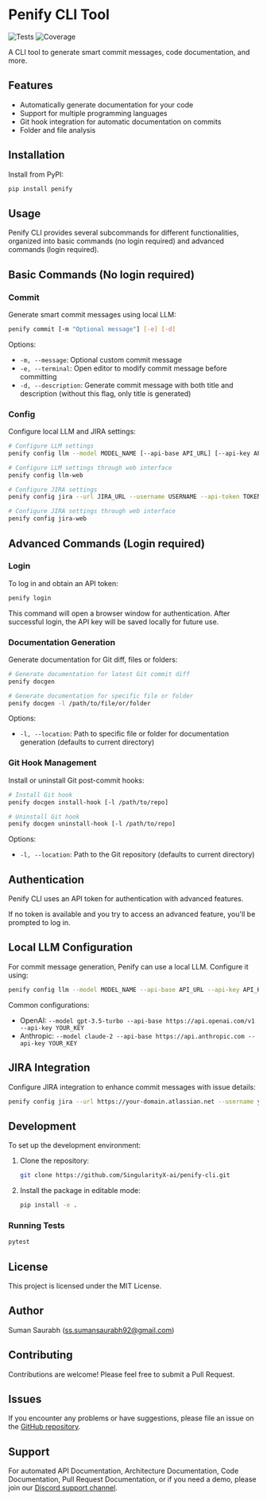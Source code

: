 # Penify CLI Tool

![Tests](https://github.com/yourorganization/penify-cli/workflows/Tests/badge.svg)
![Coverage](./coverage.svg)

A CLI tool to generate smart commit messages, code documentation, and more.

## Features

- Automatically generate documentation for your code
- Support for multiple programming languages
- Git hook integration for automatic documentation on commits
- Folder and file analysis

## Installation

Install from PyPI:

```bash
pip install penify
```

## Usage

Penify CLI provides several subcommands for different functionalities, organized into basic commands (no login required) and advanced commands (login required).

## Basic Commands (No login required)

### Commit

Generate smart commit messages using local LLM:

```bash
penify commit [-m "Optional message"] [-e] [-d]
```

Options:
- `-m, --message`: Optional custom commit message
- `-e, --terminal`: Open editor to modify commit message before committing
- `-d, --description`: Generate commit message with both title and description (without this flag, only title is generated)

### Config

Configure local LLM and JIRA settings:

```bash
# Configure LLM settings
penify config llm --model MODEL_NAME [--api-base API_URL] [--api-key API_KEY]

# Configure LLM settings through web interface
penify config llm-web

# Configure JIRA settings
penify config jira --url JIRA_URL --username USERNAME --api-token TOKEN [--verify]

# Configure JIRA settings through web interface
penify config jira-web
```

## Advanced Commands (Login required)

### Login

To log in and obtain an API token:

```bash
penify login
```

This command will open a browser window for authentication. After successful login, the API key will be saved locally for future use.

### Documentation Generation

Generate documentation for Git diff, files or folders:

```bash
# Generate documentation for latest Git commit diff
penify docgen

# Generate documentation for specific file or folder
penify docgen -l /path/to/file/or/folder
```

Options:
- `-l, --location`: Path to specific file or folder for documentation generation (defaults to current directory)

### Git Hook Management

Install or uninstall Git post-commit hooks:

```bash
# Install Git hook
penify docgen install-hook [-l /path/to/repo]

# Uninstall Git hook
penify docgen uninstall-hook [-l /path/to/repo]
```

Options:
- `-l, --location`: Path to the Git repository (defaults to current directory)

## Authentication

Penify CLI uses an API token for authentication with advanced features.

If no token is available and you try to access an advanced feature, you'll be prompted to log in.

## Local LLM Configuration

For commit message generation, Penify can use a local LLM. Configure it using:

```bash
penify config llm --model MODEL_NAME --api-base API_URL --api-key API_KEY
```

Common configurations:
- OpenAI: `--model gpt-3.5-turbo --api-base https://api.openai.com/v1 --api-key YOUR_KEY`
- Anthropic: `--model claude-2 --api-base https://api.anthropic.com --api-key YOUR_KEY`

## JIRA Integration

Configure JIRA integration to enhance commit messages with issue details:

```bash
penify config jira --url https://your-domain.atlassian.net --username your-email@example.com --api-token YOUR_API_TOKEN
```

## Development

To set up the development environment:

1. Clone the repository:
   ```bash
   git clone https://github.com/SingularityX-ai/penify-cli.git
   ```

2. Install the package in editable mode:
   ```bash
   pip install -e .
   ```

### Running Tests

```bash
pytest
```

## License

This project is licensed under the MIT License.

## Author

Suman Saurabh (ss.sumansaurabh92@gmail.com)

## Contributing

Contributions are welcome! Please feel free to submit a Pull Request.

## Issues

If you encounter any problems or have suggestions, please file an issue on the [GitHub repository](https://github.com/SingularityX-ai/penify/issues).

## Support

For automated API Documentation, Architecture Documentation, Code Documentation, Pull Request Documentation, or if you need a demo, please join our [Discord support channel](https://discord.gg/wqrc8JeV).